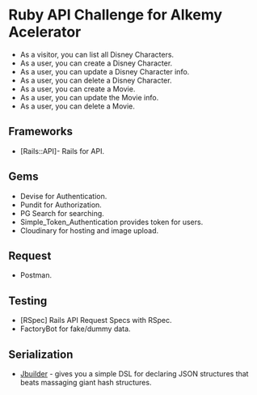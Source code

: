 
# Ruby API Challenge for Alkemy Acelerator
* As a visitor, you can list all Disney Characters.
* As a user, you can create a Disney Character.
* As a user, you can update a Disney Character info.
* As a user, you can delete a Disney Character.
* As a user, you can create a Movie.
* As a user, you can update the Movie info.
* As a user, you can delete a Movie.

## Frameworks

* [Rails::API]- Rails for API.

## Gems

*  Devise for Authentication.
*  Pundit for Authorization. 
*  PG Search for searching.
*  Simple_Token_Authentication provides token for users.
*  Cloudinary for hosting and image upload.

## Request
*  Postman.

## Testing

* [RSpec] Rails API Request Specs with RSpec.
* FactoryBot for fake/dummy data.


## Serialization

* [Jbuilder](https://github.com/rails/jbuilder) -  gives you a simple DSL for declaring JSON structures that beats massaging giant hash structures.


